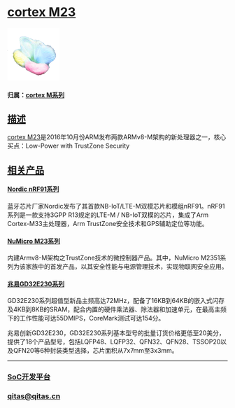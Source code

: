 ﻿# [cortex M23](https://github.com/sochub/CM23)

[![sites](SoC/SoC.png)](http://www.qitas.cn) 

#### 归属：[cortex M系列](https://github.com/sochub/CM)

## [描述](https://github.com/sochub/CM23/wiki) 

[cortex M23](https://www.arm.com/products/silicon-ip-cpu/cortex-m/cortex-m23)是2016年10月份ARM发布两款ARMv8-M架构的新处理器之一，核心买点：Low-Power with TrustZone Security



## [相关产品](https://github.com/sochub/CM23)

#### [Nordic nRF91系列](https://github.com/sochub/nRF91) 

蓝牙芯片厂家Nordic发布了其首款NB-IoT/LTE-M双模芯片和模组nRF91。nRF91系列是一款支持3GPP R13规定的LTE-M / NB-IoT双模的芯片，集成了Arm Cortex-M33主处理器，Arm TrustZone安全技术和GPS辅助定位等功能。

#### [NuMicro M23系列](https://github.com/sochub/M2351) 

内建Armv8-M架构之TrustZone技术的微控制器产品。其中，NuMicro M2351系列为该家族中的首发产品，以其安全性能与电源管理技术，实现物联网安全应用。

#### [兆易GD32E230系列](https://github.com/sochub/GD32E230) 

GD32E230系列超值型新品主频高达72MHz，配备了16KB到64KB的嵌入式闪存及4KB到8KB的SRAM，配合内置的硬件乘法器、除法器和加速单元，在最高主频下的工作性能可达55DMIPS，CoreMark测试可达154分。

兆易创新GD32E230，GD32E230系列基本型号的批量订货价格更低至20美分，提供了18个产品型号，包括LQFP48、LQFP32、QFN32、QFN28、TSSOP20以及QFN20等6种封装类型选择，芯片面积从7x7mm至3x3mm。

---

###  [SoC开发平台](http://www.qitas.cn)   

###  qitas@qitas.cn
